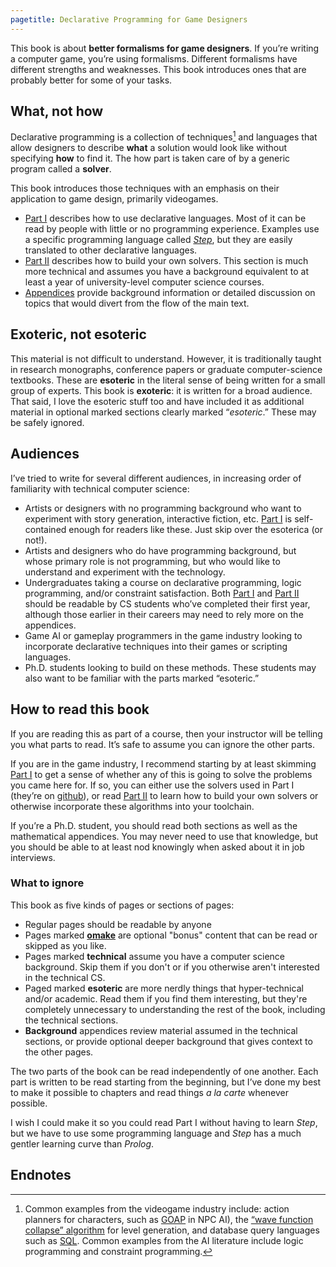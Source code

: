 ```yaml
---
pagetitle: Declarative Programming for Game Designers
---
```

This book is about **better formalisms for game designers**.  If you’re writing a computer game, you’re using formalisms.  Different formalisms have different strengths and weaknesses.  This book introduces ones that are probably better for some of your tasks.

## What, not how

Declarative programming is a collection of techniques[^1] and languages that allow designers to describe **what** a solution would look like without specifying **how** to find it.  The how part is taken care of by a generic program called a **solver**.

This book introduces those techniques with an emphasis on their application to game design, primarily videogames.  
* [Part I](part_i) describes how to use declarative languages.  Most of it can be read by people with little or no programming experience.  Examples use a specific programming language called [*Step*](https://github.com/ianhorswill/Step), but they are easily translated to other declarative languages.   
* [Part II](part_ii) describes how to build your own solvers.  This section is much more technical and assumes you have a background equivalent to at least a year of university-level computer science courses.  
* [Appendices](background) provide background information or detailed discussion on topics that would divert from the flow of the main text.
## Exoteric, not esoteric
This material is not difficult to understand.  However, it is traditionally taught in research monographs, conference papers or graduate computer-science textbooks.  These are **esoteric** in the literal sense of being written for a small group of experts.  This book is **exoteric**: it is written for a broad audience.  That said, I love the esoteric stuff too and have included it as additional material in optional marked sections clearly marked “*esoteric*.”  These may be safely ignored.
## Audiences
I’ve tried to write for several different audiences, in increasing order of familiarity with technical computer science:

* Artists or designers with no programming background who want to experiment with story generation, interactive fiction, etc.  [Part I](part_i) is self-contained enough for readers like these.  Just skip over the esoterica (or not!).
* Artists and designers who do have programming background, but whose primary role is not programming, but who would like to understand and experiment with the technology.
* Undergraduates taking a course on declarative programming, logic programming, and/or constraint satisfaction.  Both [Part I](part_i) and [Part II](part_ii) should be readable by CS students who’ve completed their first year, although those earlier in their careers may need to rely more on the appendices.
* Game AI or gameplay programmers in the game industry looking to incorporate declarative techniques into their games or scripting languages.
* Ph.D. students looking to build on these methods.  These students may also want to be familiar with the parts marked “esoteric.”
## How to read this book
If you are reading this as part of a course, then your instructor will be telling you what parts to read.  It’s safe to assume you can ignore the other parts.

If you are in the game industry, I recommend starting by at least skimming [Part I](part_i) to get a sense of whether any of this is going to solve the problems you came here for.  If so, you can either use the solvers used in Part I (they’re on [github](https://github.com/ianhorswill)), or read [Part II](part_ii) to learn how to build your own solvers or otherwise incorporate these algorithms into your toolchain.

If you’re a Ph.D. student, you should read both sections as well as the mathematical appendices.  You may never need to use that knowledge, but you should be able to at least nod knowingly when asked about it in job interviews.

### What to ignore

This book as five kinds of pages or sections of pages:

* Regular pages should be readable by anyone
* Pages marked [**omake**](https://en.wikipedia.org/wiki/Omake) are optional "bonus" content that can be read or skipped as you like.
* Pages marked **technical** assume you have a computer science background.  Skip them if you don't or if you otherwise aren't interested in the technical CS.
* Paged marked **esoteric** are more nerdly things that hyper-technical and/or academic.  Read them if you find them interesting, but they're completely unnecessary to understanding the rest of the book, including the technical sections.
* **Background** appendices review material assumed in the technical sections, or provide optional deeper background that gives context to the other pages.

The two parts of the book can be read independently of one another.  Each part is written to be read starting from the beginning, but I’ve done my best to make it possible to chapters and read things *a la carte* whenever possible.

I wish I could make it so you could read Part I without having to learn *Step*, but we have to use some programming language and *Step* has a much gentler learning curve than *Prolog*.
## Endnotes
[^1]:  Common examples from the videogame industry include: action planners for characters, such as [GOAP](https://www.gamedeveloper.com/design/building-the-ai-of-f-e-a-r-with-goal-oriented-action-planning) in NPC AI), the [“wave function collapse” algorithm](https://en.wikipedia.org/wiki/Model_synthesis) for level generation, and database query languages such as [SQL](https://en.wikipedia.org/wiki/SQL).  Common examples from the AI literature include logic programming and constraint programming.
